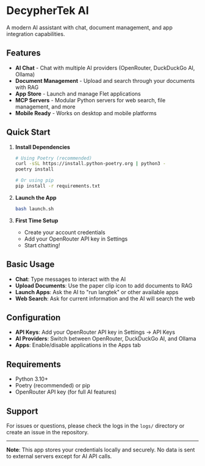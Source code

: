 # DecypherTek AI

A modern AI assistant with chat, document management, and app integration capabilities.

## Features

- **AI Chat** - Chat with multiple AI providers (OpenRouter, DuckDuckGo AI, Ollama)
- **Document Management** - Upload and search through your documents with RAG
- **App Store** - Launch and manage Flet applications
- **MCP Servers** - Modular Python servers for web search, file management, and more
- **Mobile Ready** - Works on desktop and mobile platforms

## Quick Start

1. **Install Dependencies**
   ```bash
   # Using Poetry (recommended)
   curl -sSL https://install.python-poetry.org | python3 -
   poetry install
   
   # Or using pip
   pip install -r requirements.txt
   ```

2. **Launch the App**
   ```bash
   bash launch.sh
   ```

3. **First Time Setup**
   - Create your account credentials
   - Add your OpenRouter API key in Settings
   - Start chatting!

## Basic Usage

- **Chat**: Type messages to interact with the AI
- **Upload Documents**: Use the paper clip icon to add documents to RAG
- **Launch Apps**: Ask the AI to "run langtek" or other available apps
- **Web Search**: Ask for current information and the AI will search the web

## Configuration

- **API Keys**: Add your OpenRouter API key in Settings → API Keys
- **AI Providers**: Switch between OpenRouter, DuckDuckGo AI, and Ollama
- **Apps**: Enable/disable applications in the Apps tab

## Requirements

- Python 3.10+
- Poetry (recommended) or pip
- OpenRouter API key (for full AI features)

## Support

For issues or questions, please check the logs in the `logs/` directory or create an issue in the repository.

---

**Note**: This app stores your credentials locally and securely. No data is sent to external servers except for AI API calls.